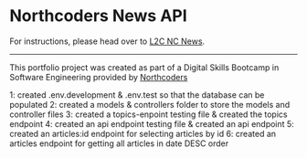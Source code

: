 # Northcoders News API

For instructions, please head over to [L2C NC News](https://l2c.northcoders.com/courses/be/nc-news).



--- 

This portfolio project was created as part of a Digital Skills Bootcamp in Software Engineering provided by [Northcoders](https://northcoders.com/)

1: created .env.development & .env.test so that the database can be populated
2: created a models & controllers folder to store the models and controller files
3: created a topics-enpoint testing file & created the topics endpoint
4: created an api endpoint testing file & created an api endpoint
5: created an articles:id endpoint for selecting articles by id
6: created an articles endpoint for getting all articles in date DESC order
